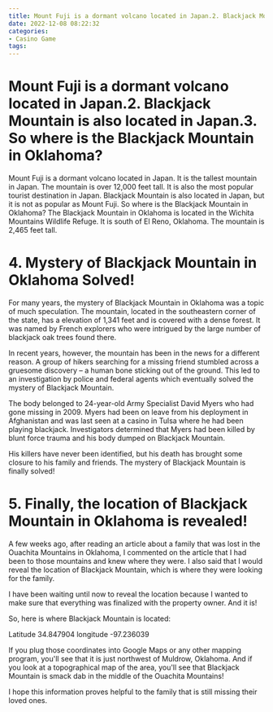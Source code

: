 ```yaml
---
title: Mount Fuji is a dormant volcano located in Japan.2. Blackjack Mountain is also located in Japan.3. So where is the Blackjack Mountain in Oklahoma
date: 2022-12-08 08:22:32
categories:
- Casino Game
tags:
---
```



#  Mount Fuji is a dormant volcano located in Japan.2. Blackjack Mountain is also located in Japan.3. So where is the Blackjack Mountain in Oklahoma?

Mount Fuji is a dormant volcano located in Japan. It is the tallest mountain in Japan. The mountain is over 12,000 feet tall. It is also the most popular tourist destination in Japan. Blackjack Mountain is also located in Japan, but it is not as popular as Mount Fuji. So where is the Blackjack Mountain in Oklahoma? The Blackjack Mountain in Oklahoma is located in the Wichita Mountains Wildlife Refuge. It is south of El Reno, Oklahoma. The mountain is 2,465 feet tall.

# 4. Mystery of Blackjack Mountain in Oklahoma Solved!

For many years, the mystery of Blackjack Mountain in Oklahoma was a topic of much speculation. The mountain, located in the southeastern corner of the state, has a elevation of 1,341 feet and is covered with a dense forest. It was named by French explorers who were intrigued by the large number of blackjack oak trees found there.

In recent years, however, the mountain has been in the news for a different reason. A group of hikers searching for a missing friend stumbled across a gruesome discovery – a human bone sticking out of the ground. This led to an investigation by police and federal agents which eventually solved the mystery of Blackjack Mountain.

The body belonged to 24-year-old Army Specialist David Myers who had gone missing in 2009. Myers had been on leave from his deployment in Afghanistan and was last seen at a casino in Tulsa where he had been playing blackjack. Investigators determined that Myers had been killed by blunt force trauma and his body dumped on Blackjack Mountain.

His killers have never been identified, but his death has brought some closure to his family and friends. The mystery of Blackjack Mountain is finally solved!

# 5. Finally, the location of Blackjack Mountain in Oklahoma is revealed!

A few weeks ago, after reading an article about a family that was lost in the Ouachita Mountains in Oklahoma, I commented on the article that I had been to those mountains and knew where they were. I also said that I would reveal the location of Blackjack Mountain, which is where they were looking for the family.

I have been waiting until now to reveal the location because I wanted to make sure that everything was finalized with the property owner. And it is!

So, here is where Blackjack Mountain is located:

Latitude 34.847904 longitude -97.236039

If you plug those coordinates into Google Maps or any other mapping program, you'll see that it is just northwest of Muldrow, Oklahoma. And if you look at a topographical map of the area, you'll see that Blackjack Mountain is smack dab in the middle of the Ouachita Mountains!

I hope this information proves helpful to the family that is still missing their loved ones.